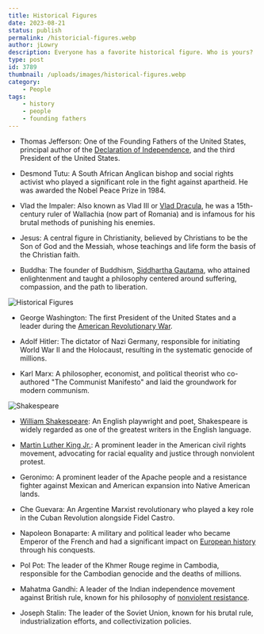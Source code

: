 ```yaml
---
title: Historical Figures
date: 2023-08-21
status: publish
permalink: /historicial-figures.webp
author: jLowry
description: Everyone has a favorite historical figure. Who is yours?
type: post
id: 3789
thumbnail: /uploads/images/historical-figures.webp
category:
    - People
tags:
    - history
    - people
    - founding fathers
---
```


- Thomas Jefferson: One of the Founding Fathers of the United States, principal author of the [Declaration of Independence](https://wlog.app/posts/libertarian-party-has-failed.html), and the third President of the United States.

- Desmond Tutu: A South African Anglican bishop and social rights activist who played a significant role in the fight against apartheid. He was awarded the Nobel Peace Prize in 1984.

- Vlad the Impaler: Also known as Vlad III or [Vlad Dracula](https://www.ranker.com/list/facts-about-vlad-the-impaler/setareh-janda), he was a 15th-century ruler of Wallachia (now part of Romania) and is infamous for his brutal methods of punishing his enemies.

- Jesus: A central figure in Christianity, believed by Christians to be the Son of God and the Messiah, whose teachings and life form the basis of the Christian faith.

- Buddha: The founder of Buddhism, [Siddhartha Gautama](https://tricycle.org/magazine/who-was-the-buddha/), who attained enlightenment and taught a philosophy centered around suffering, compassion, and the path to liberation.

![Historical Figures](/uploads/images/historical-figures.webp)

- George Washington: The first President of the United States and a leader during the [American Revolutionary War](https://www.youtube.com/watch?v=5omfUmwAwKo).

- Adolf Hitler: The dictator of Nazi Germany, responsible for initiating World War II and the Holocaust, resulting in the systematic genocide of millions.

- Karl Marx: A philosopher, economist, and political theorist who co-authored "The Communist Manifesto" and laid the groundwork for modern communism.

![Shakespeare](/uploads/images/shakespeare.webp)

- [William Shakespeare](https://www.bl.uk/people/william-shakespeare): An English playwright and poet, Shakespeare is widely regarded as one of the greatest writers in the English language.

- [Martin Luther King Jr.](https://www.history.com/topics/black-history/i-have-a-dream-speech): A prominent leader in the American civil rights movement, advocating for racial equality and justice through nonviolent protest.

- Geronimo: A prominent leader of the Apache people and a resistance fighter against Mexican and American expansion into Native American lands.

- Che Guevara: An Argentine Marxist revolutionary who played a key role in the Cuban Revolution alongside Fidel Castro.

- Napoleon Bonaparte: A military and political leader who became Emperor of the French and had a significant impact on [European history](https://www.youtube.com/watch?v=uC8TK7GH85o) through his conquests.

- Pol Pot: The leader of the Khmer Rouge regime in Cambodia, responsible for the Cambodian genocide and the deaths of millions.

- Mahatma Gandhi: A leader of the Indian independence movement against British rule, known for his philosophy of [nonviolent resistance](https://www.nationalgeographic.com/culture/article/mahatma-gandhi-changed-political-protest).

- Joseph Stalin: The leader of the Soviet Union, known for his brutal rule, industrialization efforts, and collectivization policies.